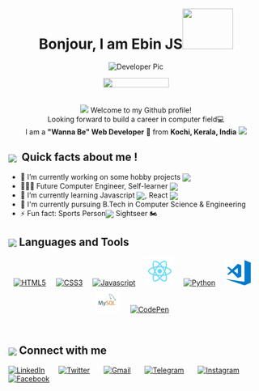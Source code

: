 <div align="center">

<h1>Bonjour, I am Ebin JS<img src="https://emojis.slackmojis.com/emojis/images/1577447864/7377/hello_fox.gif?1577447864" width="100" height="80"></h1>

<img alt="Developer Pic"
        src="https://user-images.githubusercontent.com/49222392/104015976-6ccd1780-51db-11eb-8e73-9bad5213f0f1.gif" width="450"/>

<div align="center">
<img src="https://komarev.com/ghpvc/?username=EbinJS&color=ff3300&label=PROFILE+VISITS" width="130" height="19" /><br />
</div>

<br />
    <p> <img src="https://emojis.slackmojis.com/emojis/images/1549409407/5272/pig-happy-jumping.gif?1549409407" width="28" /> Welcome to my Github profile!
<br />
Looking forward to build a career in computer field💻<br />
I am a <b>"Wanna Be" Web Developer</b> 🚀 from <b>Kochi, Kerala, India</b> <img
            src="https://image.flaticon.com/icons/svg/551/551889.svg" width="14" />
</p>
</div>
<h2><img align="center" src="https://emojis.slackmojis.com/emojis/images/1500426137/2648/allo-tongue.gif?1500426137" width="30" /> &nbsp;Quick facts about me !</h2>

- 🔭 I’m currently working on some hobby projects <img align="center" src="https://emojis.slackmojis.com/emojis/images/1542340469/4975/party.gif?1542340469" width="26" /> 
- 👨🏻‍🎓 Future Computer Engineer, Self-learner <img align="center" src="https://emojis.slackmojis.com/emojis/images/1542340467/4971/hearteyes.gif?1542340467" width="24" />
- 🌱 I’m currently learning Javascript <img align="center" src="https://emojis.slackmojis.com/emojis/images/1450441296/151/javascript.png?1450441296" width="18" />, React <img align="center" src="https://emojis.slackmojis.com/emojis/images/1473950148/1161/react.png?1473950148" width="20" />
- 🏫 I'm currently pursuing B.Tech in Computer Science & Engineering
- ⚡ Fun fact: Sports Person<img align="center" src="https://emojis.slackmojis.com/emojis/images/1531847724/4240/blob-hearts.gif?1531847724" width="25" /> Sightseer 🏍️

<div>
<h2><img src="https://emojis.slackmojis.com/emojis/images/1536351075/4595/blob-turtle.gif?1536351075" align="center" width="40" /> Languages and Tools</h2>
<p align="center">
<a href="https://developer.mozilla.org/en-US/docs/Web/Guide/HTML/HTML5"><img src="https://upload.wikimedia.org/wikipedia/commons/6/61/HTML5_logo_and_wordmark.svg" alt="HTML5" width="50" /></a> &nbsp;&nbsp;&nbsp
<a href="https://www.w3.org/Style/CSS/Overview.en.html">
<img src="https://upload.wikimedia.org/wikipedia/commons/d/d5/CSS3_logo_and_wordmark.svg" alt="CSS3" width="35.5" /></a> &nbsp;&nbsp;&nbsp
<a href="https://www.javascript.com/"><img src="https://upload.wikimedia.org/wikipedia/commons/9/99/Unofficial_JavaScript_logo_2.svg" width="46" alt="Javascript" /></a> &nbsp;&nbsp;&nbsp
<a href="https://reactjs.org/"><img src="https://raw.githubusercontent.com/github/explore/80688e429a7d4ef2fca1e82350fe8e3517d3494d/topics/react/react.png" alt="React.js" width="56" /></a> &nbsp;&nbsp;&nbsp;
<a href="https://www.python.org/"><img src="https://upload.wikimedia.org/wikipedia/commons/c/c3/Python-logo-notext.svg" alt="Python" width="48" /></a> &nbsp;&nbsp;&nbsp
<a href="https://code.visualstudio.com/"><img src="https://raw.githubusercontent.com/github/explore/80688e429a7d4ef2fca1e82350fe8e3517d3494d/topics/visual-studio-code/visual-studio-code.png" alt="VS Code" width="50" /></a> &nbsp;&nbsp;&nbsp
<a href="https://www.mysql.com/"><img src="https://raw.githubusercontent.com/github/explore/80688e429a7d4ef2fca1e82350fe8e3517d3494d/topics/mysql/mysql.png" alt="MySQL" width="50" /></a> &nbsp;&nbsp;&nbsp
<a href="https://codepen.io/"><img src="https://emojis.slackmojis.com/emojis/images/1490192034/1908/codepen.png?1490192034" alt="CodePen" width="49" /></a> &nbsp;&nbsp;&nbsp
</p>
</div>

<br/>

<h2><img align="center" width="38" src="https://emojis.slackmojis.com/emojis/images/1471045847/821/fistbump.gif?1471045847" />&nbsp;Connect with me</h2>
<p>
<a href="https://www.linkedin.com/in/ebinjs" target="_blank"><img alt="LinkedIn" src="https://cdn.jsdelivr.net/npm/simple-icons@v3/icons/linkedin.svg" width="22px"/></a>&nbsp;&nbsp;&nbsp;&nbsp;&nbsp;&nbsp;
<a href="https://twitter.com/ebinjs8" target="_blank"><img alt="Twitter" src="https://cdn.jsdelivr.net/npm/simple-icons@v3/icons/twitter.svg" width="22px" /></a>&nbsp;&nbsp;&nbsp;&nbsp;&nbsp;&nbsp;
<a href="mailto:ebinjohnysenchonese@gmail.com" target="_blank"><img alt="Gmail"
src="https://cdn.jsdelivr.net/npm/simple-icons@v3/icons/gmail.svg" width="22px"/></a>&nbsp;&nbsp;&nbsp;&nbsp;&nbsp;&nbsp;
<a href="https://t.me/ebinjs"><img alt="Telegram"
src="https://cdn.jsdelivr.net/npm/simple-icons@v3/icons/telegram.svg" width="22px"/></a>&nbsp;&nbsp;&nbsp;&nbsp;&nbsp;&nbsp;
<a href="https://www.instagram.com/ebinj.s/"><img alt="Instagram"
src="https://cdn.jsdelivr.net/npm/simple-icons@v3/icons/instagram.svg" width="22px"/></a>&nbsp;&nbsp;&nbsp;&nbsp;&nbsp;&nbsp;
<a href="https://www.facebook.com/profile.php?id=100008949277691"><img alt="Facebook"
src="https://cdn.jsdelivr.net/npm/simple-icons@v3/icons/facebook.svg" width="22px"/></a>&nbsp;&nbsp;&nbsp;&nbsp;&nbsp;&nbsp;

</p>
